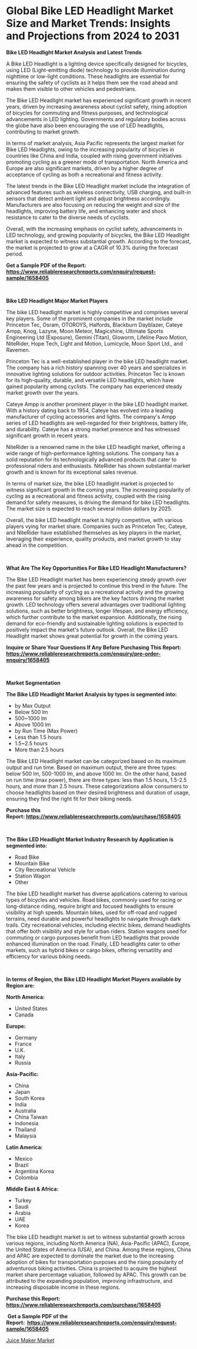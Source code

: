 <p><h1>Global Bike LED Headlight Market Size and Market Trends: Insights and Projections from 2024 to 2031</h1></p><p><strong>Bike LED Headlight Market Analysis and Latest Trends</strong></p>
<p><p>A Bike LED Headlight is a lighting device specifically designed for bicycles, using LED (Light-emitting diode) technology to provide illumination during nighttime or low-light conditions. These headlights are essential for ensuring the safety of cyclists as it helps them see the road ahead and makes them visible to other vehicles and pedestrians.</p><p>The Bike LED Headlight market has experienced significant growth in recent years, driven by increasing awareness about cyclist safety, rising adoption of bicycles for commuting and fitness purposes, and technological advancements in LED lighting. Governments and regulatory bodies across the globe have also been encouraging the use of LED headlights, contributing to market growth.</p><p>In terms of market analysis, Asia Pacific represents the largest market for Bike LED Headlights, owing to the increasing popularity of bicycles in countries like China and India, coupled with rising government initiatives promoting cycling as a greener mode of transportation. North America and Europe are also significant markets, driven by a higher degree of acceptance of cycling as both a recreational and fitness activity.</p><p>The latest trends in the Bike LED Headlight market include the integration of advanced features such as wireless connectivity, USB charging, and built-in sensors that detect ambient light and adjust brightness accordingly. Manufacturers are also focusing on reducing the weight and size of the headlights, improving battery life, and enhancing water and shock resistance to cater to the diverse needs of cyclists.</p><p>Overall, with the increasing emphasis on cyclist safety, advancements in LED technology, and growing popularity of bicycles, the Bike LED Headlight market is expected to witness substantial growth. According to the forecast, the market is projected to grow at a CAGR of 10.3% during the forecast period.</p></p>
<p><strong>Get a Sample PDF of the Report:&nbsp; <a href="https://www.reliableresearchreports.com/enquiry/request-sample/1658405">https://www.reliableresearchreports.com/enquiry/request-sample/1658405</a></strong></p>
<p>&nbsp;</p>
<p><strong>Bike LED Headlight Major Market Players</strong></p>
<p><p>The bike LED headlight market is highly competitive and comprises several key players. Some of the prominent companies in the market include Princeton Tec, Osram, OTOROYS, Halfords, Blackburn Dayblazer, Cateye Ampp, Knog, Lazyne, Moon Meteor, Magicshine, Ultimate Sports Engineering Ltd (Exposure), Gemini (Titan), Gloworm, Lifeline Pavo Motion, NiteRider, Hope Tech, Light and Motion, Lumicycle, Moon Sport Ltd., and Ravemen.</p><p>Princeton Tec is a well-established player in the bike LED headlight market. The company has a rich history spanning over 40 years and specializes in innovative lighting solutions for outdoor activities. Princeton Tec is known for its high-quality, durable, and versatile LED headlights, which have gained popularity among cyclists. The company has experienced steady market growth over the years.</p><p>Cateye Ampp is another prominent player in the bike LED headlight market. With a history dating back to 1954, Cateye has evolved into a leading manufacturer of cycling accessories and lights. The company's Ampp series of LED headlights are well-regarded for their brightness, battery life, and durability. Cateye has a strong market presence and has witnessed significant growth in recent years.</p><p>NiteRider is a renowned name in the bike LED headlight market, offering a wide range of high-performance lighting solutions. The company has a solid reputation for its technologically advanced products that cater to professional riders and enthusiasts. NiteRider has shown substantial market growth and is known for its exceptional sales revenue.</p><p>In terms of market size, the bike LED headlight market is projected to witness significant growth in the coming years. The increasing popularity of cycling as a recreational and fitness activity, coupled with the rising demand for safety measures, is driving the demand for bike LED headlights. The market size is expected to reach several million dollars by 2025.</p><p>Overall, the bike LED headlight market is highly competitive, with various players vying for market share. Companies such as Princeton Tec, Cateye, and NiteRider have established themselves as key players in the market, leveraging their experience, quality products, and market growth to stay ahead in the competition.</p></p>
<p>&nbsp;</p>
<p><strong>What Are The Key Opportunities For Bike LED Headlight Manufacturers?</strong></p>
<p><p>The Bike LED Headlight market has been experiencing steady growth over the past few years and is projected to continue this trend in the future. The increasing popularity of cycling as a recreational activity and the growing awareness for safety among bikers are the key factors driving the market growth. LED technology offers several advantages over traditional lighting solutions, such as better brightness, longer lifespan, and energy efficiency, which further contribute to the market expansion. Additionally, the rising demand for eco-friendly and sustainable lighting solutions is expected to positively impact the market's future outlook. Overall, the Bike LED Headlight market shows great potential for growth in the coming years.</p></p>
<p><strong>Inquire or Share Your Questions If Any Before Purchasing This Report: <a href="https://www.reliableresearchreports.com/enquiry/pre-order-enquiry/1658405">https://www.reliableresearchreports.com/enquiry/pre-order-enquiry/1658405</a></strong></p>
<p>&nbsp;</p>
<p><strong>Market Segmentation</strong></p>
<p><strong>The Bike LED Headlight Market Analysis by types is segmented into:</strong></p>
<p><ul><li>by Max Output</li><li>Below 500 lm</li><li>500~1000 lm</li><li>Above 1000 lm</li><li>by Run Time (Max Power)</li><li>Less than 1.5 hours</li><li>1.5~2.5 hours</li><li>More than 2.5 hours</li></ul></p>
<p><p>The Bike LED Headlight market can be categorized based on its maximum output and run time. Based on maximum output, there are three types: below 500 lm, 500-1000 lm, and above 1000 lm. On the other hand, based on run time (max power), there are three types: less than 1.5 hours, 1.5-2.5 hours, and more than 2.5 hours. These categorizations allow consumers to choose headlights based on their desired brightness and duration of usage, ensuring they find the right fit for their biking needs.</p></p>
<p><strong>Purchase this Report:&nbsp;<a href="https://www.reliableresearchreports.com/purchase/1658405">https://www.reliableresearchreports.com/purchase/1658405</a></strong></p>
<p>&nbsp;</p>
<p><strong>The Bike LED Headlight Market Industry Research by Application is segmented into:</strong></p>
<p><ul><li>Road Bike</li><li>Mountain Bike</li><li>City Recreational Vehicle</li><li>Station Wagon</li><li>Other</li></ul></p>
<p><p>The bike LED headlight market has diverse applications catering to various types of bicycles and vehicles. Road bikes, commonly used for racing or long-distance riding, require bright and focused headlights to ensure visibility at high speeds. Mountain bikes, used for off-road and rugged terrains, need durable and powerful headlights to navigate through dark trails. City recreational vehicles, including electric bikes, demand headlights that offer both visibility and style for urban riders. Station wagons used for commuting or cargo purposes benefit from LED headlights that provide enhanced illumination on the road. Finally, LED headlights cater to other markets, such as hybrid bikes or cargo bikes, offering versatility and efficiency for various biking needs.</p></p>
<p>&nbsp;</p>
<p><strong>In terms of Region, the Bike LED Headlight Market Players available by Region are:</strong></p>
<p>
    <p> <strong> North America: </strong>
        <ul>
            <li>United States</li>
            <li>Canada</li>
        </ul>
        </p> 
    <p> <strong> Europe: </strong>
        <ul>
            <li>Germany</li>
            <li>France</li>
            <li>U.K.</li>
            <li>Italy</li>
            <li>Russia</li>
        </ul>
        </p> 
    <p> <strong> Asia-Pacific: </strong>
        <ul>
            <li>China</li>
            <li>Japan</li>
            <li>South Korea</li>
            <li>India</li>
            <li>Australia</li>
            <li>China Taiwan</li>
            <li>Indonesia</li>
            <li>Thailand</li>
            <li>Malaysia</li>
        </ul>
        </p> 
    <p> <strong> Latin America: </strong>
        <ul>
            <li>Mexico</li>
            <li>Brazil</li>
            <li>Argentina Korea</li>
            <li>Colombia</li>
        </ul>
        </p> 
    <p> <strong> Middle East & Africa: </strong>
        <ul>
            <li>Turkey</li>
            <li>Saudi</li>
            <li>Arabia</li>
            <li>UAE</li>
            <li>Korea</li>
        </ul>
    </p>
    </p>
<p><p>The bike LED headlight market is set to witness substantial growth across various regions, including North America (NA), Asia-Pacific (APAC), Europe, the United States of America (USA), and China. Among these regions, China and APAC are expected to dominate the market due to the increasing adoption of bikes for transportation purposes and the rising popularity of adventurous biking activities. China is projected to acquire the highest market share percentage valuation, followed by APAC. This growth can be attributed to the expanding population, improving infrastructure, and increasing disposable income in these regions.</p></p>
<p><strong>Purchase this Report: <a href="https://www.reliableresearchreports.com/purchase/1658405">https://www.reliableresearchreports.com/purchase/1658405</a></strong></p>
<p>&nbsp;<strong>Get a Sample PDF of the Report:&nbsp;&nbsp;<a href="https://www.reliableresearchreports.com/enquiry/request-sample/1658405">https://www.reliableresearchreports.com/enquiry/request-sample/1658405</a></strong></p>
<p><strong></strong></p>
<p><p><a href="https://github.com/RickHolmes3/Market-Research-Report-List-2/blob/main/juice-maker-market.md">Juice Maker Market</a></p></p>
